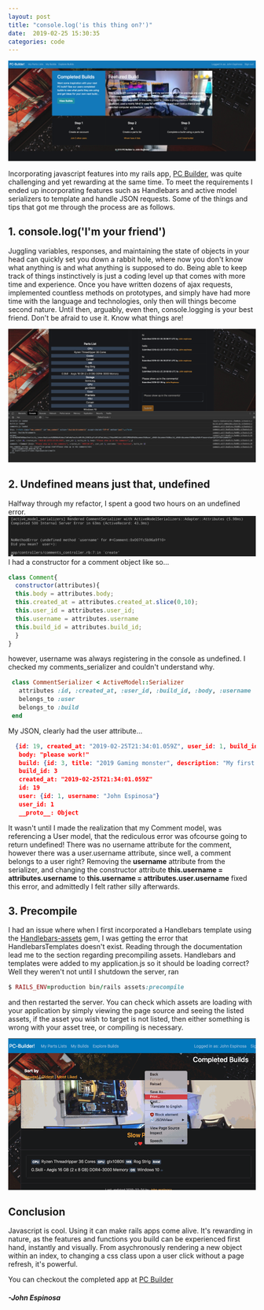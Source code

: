 ```yaml
---
layout: post
title: "console.log('is this thing on?')"
date:  2019-02-25 15:30:35
categories: code
---
```


![![](Rails w/ JS)](/img/railsjsScreenshot1.png)

Incorporating javascript features into my rails app, [PC Builder](https://github.com/johnfelixespinosa/pc_builder), was quite challenging and yet rewarding at the same time. To meet the requirements I ended up incorporating features such as Handlebars and active model serializers to template and handle JSON requests. Some of the things and tips that got me through the process are as follows.

## 1. console.log('I'm your friend')
  Juggling variables, responses, and maintaining the state of objects in your head can quickly set you down a rabbit hole, where now you don't know what anything is and what anything is supposed to do. Being able to keep track of things instinctively is just a coding level up that comes with more time and experience. Once you have written dozens of ajax requests, implemented countless methods on prototypes, and simply have had more time with the language and technologies, only then will things become second nature. Until then, arguably, even then, console.logging is your best friend. Don't be afraid to use it. Know what things are! 

  ![![](console.log)](/img/consolelogging.png)

## 2. Undefined means just that, undefined
  Halfway through my refactor, I spent a good two hours on an undefined error. 
  ![undefined](/img/undefinedss.png)
  I had a constructor for a comment object like so...

  ```javascript
  class Comment{
    constructor(attributes){
    this.body = attributes.body;
    this.created_at = attributes.created_at.slice(0,10);
    this.user_id = attributes.user_id;
    this.username = attributes.username
    this.build_id = attributes.build_id;
    }
  }
   ```
   however, username was always registering in the console as undefined. I checked my comments_serializer and couldn't understand why.

   ```ruby
    class CommentSerializer < ActiveModel::Serializer
      attributes :id, :created_at, :user_id, :build_id, :body, :username
      belongs_to :user
      belongs_to :build
    end
   ```
   My JSON, clearly had the user attribute...

   ```json
     {id: 19, created_at: "2019-02-25T21:34:01.059Z", user_id: 1, build_id: 3, body: "please work!", …}
      body: "please work!"
      build: {id: 3, title: "2019 Gaming monster", description: "My first (and ungraceful) build was piecemealed to…ught over, it will be a far cry from this device."}
      build_id: 3
      created_at: "2019-02-25T21:34:01.059Z"
      id: 19
      user: {id: 1, username: "John Espinosa"}
      user_id: 1
      __proto__: Object
   ```

   It wasn't until I made the realization that my Comment model, was referencing a User model, that the rediculous error was ofcourse going to return undefined! There was no username attribute for the comment, however there was a user.username attribute, since well, a comment belongs to a user right? Removing the **username** attribute from the serializer, and changing the constructor attribute **this.username = attributes.username** to **this.username = attributes.user.username** fixed this error, and admittedly I felt rather silly afterwards. 

## 3. Precompile

   I had an issue where when I first incorporated a Handlebars template using the [Handlebars-assets](https://github.com/leshill/handlebars_assets) gem, I was getting the error that HandlebarsTemplates doesn't exist. Reading through the documentation lead me to the section regarding precompiling assets. Handlebars and templates were added to my application.js so it should be loading correct? Well they weren't not until I shutdown the server, ran 
   ```ruby
   $ RAILS_ENV=production bin/rails assets:precompile
   ```
   and then restarted the server. You can check which assets are loading with your application by simply viewing the page source and seeing the listed assets, if the asset you wish to target is not listed, then either something is wrong with your asset tree, or compiling is necessary.
   
   ![rightclick](/img/rightclick.gif)

## Conclusion

   Javascript is cool. Using it can make rails apps come alive. It's rewarding in nature, as the features and functions you build can be experienced first hand, instantly and visually. From asychronously rendering a new object within an index, to changing a css class upon a user click without a page refresh, it's powerful. 

You can checkout the completed app at [PC Builder](https://github.com/johnfelixespinosa/pc_builder)

#### _-John Espinosa_  
